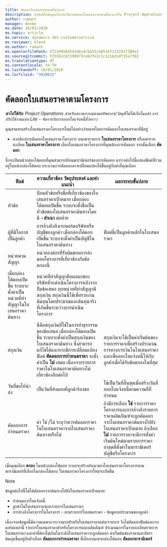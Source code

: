 ```yaml
---
title: คัดลอกใบเสนอราคาตามโครงการ
description: หัวข้อนี้ให้ข้อมูลเกี่ยวกับวิธีการคัดลอกใบเสนอราคาตามโครงการใน Project Operations
author: rumant
manager: Annbe
ms.date: 10/01/2020
ms.topic: article
ms.service: dynamics-365-customerservice
ms.reviewer: kfend
ms.author: rumant
ms.openlocfilehash: d7234958d542dec4cba55cb0516f1222937389e1
ms.sourcegitcommit: f255b2cbf290973ce62fe2c1c121bd1df15a7392
ms.translationtype: HT
ms.contentlocale: th-TH
ms.lasthandoff: 10/01/2020
ms.locfileid: "3928615"
---
```

# <a name="copy-project-based-quotes"></a>คัดลอกใบเสนอราคาตามโครงการ

_**นำไปใช้กับ:** Project Operations สำหรับสถานการณ์ตามทรัพยากร/วัสดุที่ไม่ได้เก็บในคลัง การปรับใช้งานแบบ Lite - จัดการกับการออกใบแจ้งหนี้ชั่วคราว_

คุณสามารถสร้างใบเสนอราคาโครงการใหม่ได้อย่างง่ายดายโดยการคัดลอกใบเสนอราคาที่มีอยู่ 

- หากต้องการคัดลอกใบเสนอราคาโครงการ บนเพจรายการ **ใบเสนอราคาโครงการ** หรือเพจรายละเอียด **ใบเสนอราคาโครงการ** เลือกใบเสนอราคาโครงการที่คุณต้องการคัดลอก จากนั้นเลือก **คัดลอก**

ซึ่งจะเปิดหน้ากล่องโต้ตอบที่คุณสามารถป้อนพารามิเตอร์ของการคัดลอก ตารางต่อไปนี้แสดงฟิลด์ที่รวมอยู่ในหน้ากล่องโต้ตอบ กระบวนการคัดลอกอาจเปลี่ยนแปลงได้ขึ้นอยู่กับค่าที่คุณเลือก

| **ฟิลด์** | **ความเกี่ยวข้อง วัตถุประสงค์ และคำแนะนำ** | **ผลกระทบขั้นปลาย** |
| --- | --- | --- |
| หัวข้อ | ป้อนหัวข้อหรือชื่อที่เกี่ยวข้องของใบเสนอราคาเป้าหมาย เมื่อกล่องโต้ตอบเปิดขึ้น ระบบจะตั้งชื่อเป็นหัวข้อของใบเสนอราคาต้นทางโดยมี **-สำเนา** ต่อท้าย | |
| ผู้ที่มีโอกาสเป็นลูกค้า | การอ้างอิงถึงเรกคอร์ดบริษัทหรือบัญชีของลูกค้า เมื่อกล่องโต้ตอบเปิดขึ้น ระบบจะตั้งค่าเป็นบัญชีในใบเสนอราคาต้นทาง | ฟิลด์นี้เป็นลูกค้าหลักในใบเสนอราคา |
| หน่วยตามสัญญา | หน่วยองค์กรที่รับผิดชอบการส่งมอบโครงการที่เกี่ยวข้องกับข้อตกลงนี้
เมื่อกล่องโต้ตอบเปิดขึ้น ระบบจะตั้งค่าเป็นหน่วยที่ทำสัญญาในใบเสนอราคาต้นทาง | หน่วยที่ทำสัญญาคือแผนกของบริษัทที่จะดำเนินโครงการหลังจากปิดข้อเสนอ ทุกหน่วยที่ทำสัญญามีสกุลเงิน สกุลเงินนี้ใช้เพื่อรายงานต้นทุนโดยประมาณและต้นทุนจริงที่เกิดขึ้นระหว่างการดำเนินโครงการ |
| สกุลเงิน | นี่คือสกุลเงินที่ใช้ในการทำธุรกรรมของข้อเสนอ เมื่อกล่องโต้ตอบเปิดขึ้น ระบบจะตั้งค่าเป็นสกุลเงินของใบเสนอราคาต้นทาง ซึ่งสามารถแก้ไขได้และหากมีการเปลี่ยนแปลง ฟิลด์ **คัดลอกการกำหนดราคา** จะตั้งค่าเป็น **ไม่** เสมอ เนื่องจากรายการราคาในใบเสนอราคาต้นทางไม่เกี่ยวข้องอีกต่อไป | สกุลเงินจะใช้เป็นค่าเริ่มต้นของรายการราคาเพื่อสร้างประมาณการทางการเงินในใบเสนอราคา และเพื่อออกใบแจ้งหนี้ให้กับลูกค้าเมื่อได้รับข้อตกลงในที่สุด |
| วันที่ขอให้นำส่ง | เป็นวันที่ส่งมอบที่ลูกค้าร้องขอ | ใช้เป็นวันที่สิ้นสุดเมื่อสร้างวันที่ออกใบแจ้งหนี้ตามความถี่ที่กำหนด |
| คัดลอกการกำหนดราคา | ค่า ใช่ /ไม่ ระบุว่าควรคัดลอกราคาในใบเสนอราคาจากใบเสนอราคาต้นทางหรือไม่ | ถ้ามีการเลือก **ใช่** รายการราคาโครงการและการอ้างอิงรายการราคาผลิตภัณฑ์จะถูกคัดลอกจากใบเสนอราคาต้นทางไปยังใบเสนอราคาเป้าหมาย ถ้าเลือก **ไม่** รายการราคาจะมีการตั้งค่าเริ่มต้นใหม่ตามรายการราคาล่าสุดที่ตั้งค่าในพารามิเตอร์บัญชีหรือโครงการ |

เมื่อคุณเลือก **ตกลง** ในหน้ากล่องโต้ตอบ ระบบจะสร้างสำเนาของใบเสนอราคาโครงการตามพารามิเตอร์ที่เลือกในกล่องโต้ตอบ ใบเสนอราคาโครงการใหม่จะเปิดขึ้น 

> [!NOTE]
> ข้อมูลต่อไปนี้ไม่ได้คัดลอกจากต้นทางไปยังใบเสนอราคาเป้าหมาย:
>
> - กำหนดการใบแจ้งหนี้
> - ลูกค้าในใบเสนอราคาและรายการใบเสนอราคา
> - การอ้างอิงโครงการในโครงการ - ตามรายการใบเสนอราคา - ข้อมูลงบประมาณของลูกค้า
>
>เนื่องจากข้อมูลนี้มีความเฉพาะเจาะจงมากสำหรับใบเสนอราคาแต่ละรายการ จึงไม่คัดลอกฟิลด์และเรกคอร์ดเหล่านี้ รายการใบเสนอราคาสำหรับโครงการและผลิตภัณฑ์ ประมาณการในรายละเอียดรายการใบเสนอราคา และค่าที่ต้องไม่เกินในระดับใบเสนอราคาจะถูกคัดลอก ค่าเริ่มต้นของราคาและอัตราต้นทุนขึ้นอยู่กับตัวเลือก **คัดลอกการกำหนดราคา** ที่เลือกบนเพจกล่องโต้ตอบ **คัดลอกพารามิเตอร์**
